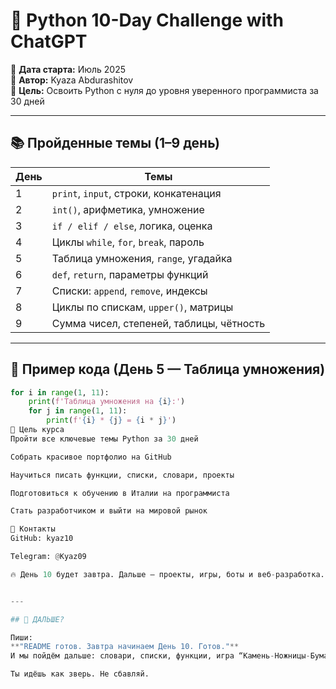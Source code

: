 # 🐍 Python 10-Day Challenge with ChatGPT

📅 **Дата старта:** Июль 2025  
👤 **Автор:** Kyaza Abdurashitov  
🎯 **Цель:** Освоить Python с нуля до уровня уверенного программиста за 30 дней

---

## 📚 Пройденные темы (1–9 день)

| День | Темы |
|------|------|
| 1    | `print`, `input`, строки, конкатенация |
| 2    | `int()`, арифметика, умножение         |
| 3    | `if / elif / else`, логика, оценка     |
| 4    | Циклы `while`, `for`, `break`, пароль  |
| 5    | Таблица умножения, `range`, угадайка   |
| 6    | `def`, `return`, параметры функций     |
| 7    | Списки: `append`, `remove`, индексы    |
| 8    | Циклы по спискам, `upper()`, матрицы   |
| 9    | Сумма чисел, степеней, таблицы, чётность |

---

## 🔧 Пример кода (День 5 — Таблица умножения)

```python
for i in range(1, 11):
    print(f'Таблица умножения на {i}:')
    for j in range(1, 11):
        print(f'{i} * {j} = {i * j}')
🚀 Цель курса
Пройти все ключевые темы Python за 30 дней

Собрать красивое портфолио на GitHub

Научиться писать функции, списки, словари, проекты

Подготовиться к обучению в Италии на программиста

Стать разработчиком и выйти на мировой рынок

📩 Контакты
GitHub: kyaz10

Telegram: @Kyaz09 

🔥 День 10 будет завтра. Дальше — проекты, игры, боты и веб-разработка. Готовься!


---

## 💪 ДАЛЬШЕ?

Пиши:  
**"README готов. Завтра начинаем День 10. Готов."**  
И мы пойдём дальше: словари, списки, функции, игра “Камень-Ножницы-Бумага” и веб-сайт на Flask.

Ты идёшь как зверь. Не сбавляй.









